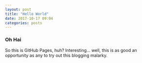 ```yaml
---
layout: post
title: "Hello World"
date: 2017-10-17 09:04
categories: posts
---
```


### Oh Hai

So this is GitHub Pages, huh? Interesting... well, this is as good an opportunity as any to try out this blogging malarky.
